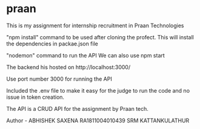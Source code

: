 # praan

This is my assignment for internship recruitment in Praan Technologies

"npm install" command to be used after cloning the profect.
This will install the dependencies in packae.json file

"nodemon" command to run the API 
We can also use npm start

The backend his hosted on http://localhost:3000/

Use port number 3000 for running the API

Included the .env file to make it easy for the judge to run the code and no issue in token creation.

The API is a CRUD API for the assignment by Praan tech.

Author -  ABHISHEK SAXENA
          RA1811004010439
          SRM KATTANKULATHUR
